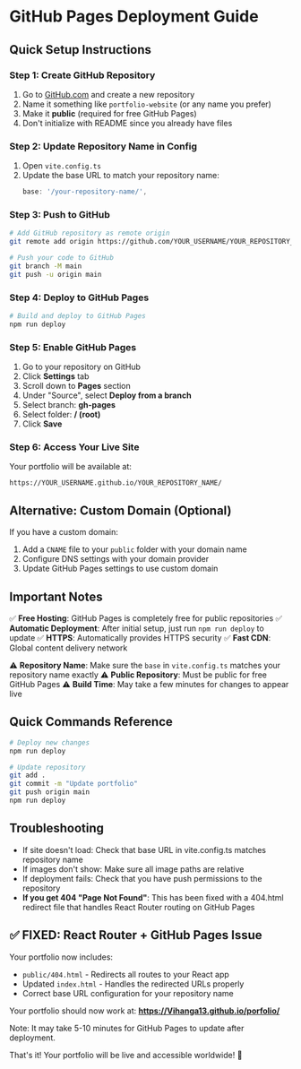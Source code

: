 # GitHub Pages Deployment Guide

## Quick Setup Instructions

### Step 1: Create GitHub Repository
1. Go to [GitHub.com](https://github.com) and create a new repository
2. Name it something like `portfolio-website` (or any name you prefer)
3. Make it **public** (required for free GitHub Pages)
4. Don't initialize with README since you already have files

### Step 2: Update Repository Name in Config
1. Open `vite.config.ts`
2. Update the base URL to match your repository name:
   ```typescript
   base: '/your-repository-name/',
   ```

### Step 3: Push to GitHub
```bash
# Add GitHub repository as remote origin
git remote add origin https://github.com/YOUR_USERNAME/YOUR_REPOSITORY_NAME.git

# Push your code to GitHub
git branch -M main
git push -u origin main
```

### Step 4: Deploy to GitHub Pages
```bash
# Build and deploy to GitHub Pages
npm run deploy
```

### Step 5: Enable GitHub Pages
1. Go to your repository on GitHub
2. Click **Settings** tab
3. Scroll down to **Pages** section
4. Under "Source", select **Deploy from a branch**
5. Select branch: **gh-pages**
6. Select folder: **/ (root)**
7. Click **Save**

### Step 6: Access Your Live Site
Your portfolio will be available at:
```
https://YOUR_USERNAME.github.io/YOUR_REPOSITORY_NAME/
```

## Alternative: Custom Domain (Optional)
If you have a custom domain:
1. Add a `CNAME` file to your `public` folder with your domain name
2. Configure DNS settings with your domain provider
3. Update GitHub Pages settings to use custom domain

## Important Notes

✅ **Free Hosting**: GitHub Pages is completely free for public repositories
✅ **Automatic Deployment**: After initial setup, just run `npm run deploy` to update
✅ **HTTPS**: Automatically provides HTTPS security
✅ **Fast CDN**: Global content delivery network

⚠️ **Repository Name**: Make sure the `base` in `vite.config.ts` matches your repository name exactly
⚠️ **Public Repository**: Must be public for free GitHub Pages
⚠️ **Build Time**: May take a few minutes for changes to appear live

## Quick Commands Reference
```bash
# Deploy new changes
npm run deploy

# Update repository
git add .
git commit -m "Update portfolio"
git push origin main
npm run deploy
```

## Troubleshooting
- If site doesn't load: Check that base URL in vite.config.ts matches repository name
- If images don't show: Make sure all image paths are relative
- If deployment fails: Check that you have push permissions to the repository
- **If you get 404 "Page Not Found"**: This has been fixed with a 404.html redirect file that handles React Router routing on GitHub Pages

## ✅ FIXED: React Router + GitHub Pages Issue
Your portfolio now includes:
- `public/404.html` - Redirects all routes to your React app
- Updated `index.html` - Handles the redirected URLs properly
- Correct base URL configuration for your repository name

Your portfolio should now work at: **https://Vihanga13.github.io/porfolio/**

Note: It may take 5-10 minutes for GitHub Pages to update after deployment.

That's it! Your portfolio will be live and accessible worldwide! 🚀
